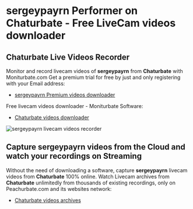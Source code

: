 # sergeypayrn Performer on Chaturbate - Free LiveCam videos downloader

## Chaturbate Live Videos Recorder

Monitor and record livecam videos of **sergeypayrn** from **Chaturbate** with Moniturbate.com
Get a premium trial for free by just and only registering with your Email address:
* [sergeypayrn Premium videos downloader](https://moniturbate.com/request-demo-licence-key.html)

Free livecam videos downloader - Moniturbate Software:
* [Chaturbate videos downloader](https://moniturbate.com/moniturbate-download-software.html)

![sergeypayrn livecam videos recorder](https://peachurnet.com/templates/moniturbate-software.png)


## Capture sergeypayrn videos from the Cloud and watch your recordings on Streaming

Without the need of downloading a software, capture **sergeypayrn** livecam videos from **Chaturbate** 100% online.
Watch Livecam archives from **Chaturbate** unlimitedly from thousands of existing recordings, only on Peachurbate.com and its websites network:
* [Chaturbate videos archives](https://peachurnet.com/)